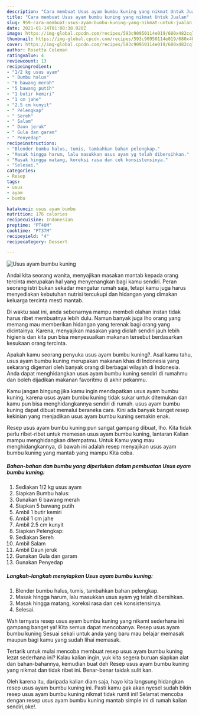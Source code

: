 ```yaml
---
description: "Cara membuat Usus ayam bumbu kuning yang nikmat Untuk Jualan"
title: "Cara membuat Usus ayam bumbu kuning yang nikmat Untuk Jualan"
slug: 959-cara-membuat-usus-ayam-bumbu-kuning-yang-nikmat-untuk-jualan
date: 2021-01-14T01:08:38.020Z
image: https://img-global.cpcdn.com/recipes/593c90950114e019/680x482cq70/usus-ayam-bumbu-kuning-foto-resep-utama.jpg
thumbnail: https://img-global.cpcdn.com/recipes/593c90950114e019/680x482cq70/usus-ayam-bumbu-kuning-foto-resep-utama.jpg
cover: https://img-global.cpcdn.com/recipes/593c90950114e019/680x482cq70/usus-ayam-bumbu-kuning-foto-resep-utama.jpg
author: Rosetta Coleman
ratingvalue: 4
reviewcount: 13
recipeingredient:
- "1/2 kg usus ayam"
- " Bumbu halus"
- "6 bawang merah"
- "5 bawang putih"
- "1 butir kemiri"
- "1 cm jahe"
- "2.5 cm kunyit"
- " Pelengkap"
- " Sereh"
- " Salam"
- " Daun jeruk"
- " Gula dan garam"
- " Penyedap"
recipeinstructions:
- "Blender bumbu halus, tumis, tambahkan bahan pelengkap."
- "Masak hingga harum, lalu masukkan usus ayam yg telah dibersihkan."
- "Masak hingga matang, koreksi rasa dan cek konsistensinya."
- "Selesai."
categories:
- Resep
tags:
- usus
- ayam
- bumbu

katakunci: usus ayam bumbu 
nutrition: 176 calories
recipecuisine: Indonesian
preptime: "PT40M"
cooktime: "PT37M"
recipeyield: "4"
recipecategory: Dessert

---
```



![Usus ayam bumbu kuning](https://img-global.cpcdn.com/recipes/593c90950114e019/680x482cq70/usus-ayam-bumbu-kuning-foto-resep-utama.jpg)

Andai kita seorang wanita, menyajikan masakan mantab kepada orang tercinta merupakan hal yang menyenangkan bagi kamu sendiri. Peran seorang istri bukan sekadar mengatur rumah saja, tetapi kamu juga harus menyediakan kebutuhan nutrisi tercukupi dan hidangan yang dimakan keluarga tercinta mesti mantab.

Di waktu  saat ini, anda sebenarnya mampu membeli olahan instan tidak harus ribet membuatnya lebih dulu. Namun banyak juga lho orang yang memang mau memberikan hidangan yang terenak bagi orang yang dicintainya. Karena, menyajikan masakan yang diolah sendiri jauh lebih higienis dan kita pun bisa menyesuaikan makanan tersebut berdasarkan kesukaan orang tercinta. 



Apakah kamu seorang penyuka usus ayam bumbu kuning?. Asal kamu tahu, usus ayam bumbu kuning merupakan makanan khas di Indonesia yang sekarang digemari oleh banyak orang di berbagai wilayah di Indonesia. Anda dapat menghidangkan usus ayam bumbu kuning sendiri di rumahmu dan boleh dijadikan makanan favoritmu di akhir pekanmu.

Kamu jangan bingung jika kamu ingin mendapatkan usus ayam bumbu kuning, karena usus ayam bumbu kuning tidak sukar untuk ditemukan dan kamu pun bisa menghidangkannya sendiri di rumah. usus ayam bumbu kuning dapat dibuat memalui beraneka cara. Kini ada banyak banget resep kekinian yang menjadikan usus ayam bumbu kuning semakin enak.

Resep usus ayam bumbu kuning pun sangat gampang dibuat, lho. Kita tidak perlu ribet-ribet untuk memesan usus ayam bumbu kuning, lantaran Kalian mampu menghidangkan ditempatmu. Untuk Kamu yang mau menghidangkannya, di bawah ini adalah resep menyajikan usus ayam bumbu kuning yang mantab yang mampu Kita coba.

<!--inarticleads1-->

##### Bahan-bahan dan bumbu yang diperlukan dalam pembuatan Usus ayam bumbu kuning:

1. Sediakan 1/2 kg usus ayam
1. Siapkan  Bumbu halus:
1. Gunakan 6 bawang merah
1. Siapkan 5 bawang putih
1. Ambil 1 butir kemiri
1. Ambil 1 cm jahe
1. Ambil 2.5 cm kunyit
1. Siapkan  Pelengkap:
1. Sediakan  Sereh
1. Ambil  Salam
1. Ambil  Daun jeruk
1. Gunakan  Gula dan garam
1. Gunakan  Penyedap




<!--inarticleads2-->

##### Langkah-langkah menyiapkan Usus ayam bumbu kuning:

1. Blender bumbu halus, tumis, tambahkan bahan pelengkap.
1. Masak hingga harum, lalu masukkan usus ayam yg telah dibersihkan.
1. Masak hingga matang, koreksi rasa dan cek konsistensinya.
1. Selesai.




Wah ternyata resep usus ayam bumbu kuning yang nikamt sederhana ini gampang banget ya! Kita semua dapat mencobanya. Resep usus ayam bumbu kuning Sesuai sekali untuk anda yang baru mau belajar memasak maupun bagi kamu yang sudah lihai memasak.

Tertarik untuk mulai mencoba membuat resep usus ayam bumbu kuning lezat sederhana ini? Kalau kalian ingin, yuk kita segera buruan siapkan alat dan bahan-bahannya, kemudian buat deh Resep usus ayam bumbu kuning yang nikmat dan tidak ribet ini. Benar-benar taidak sulit kan. 

Oleh karena itu, daripada kalian diam saja, hayo kita langsung hidangkan resep usus ayam bumbu kuning ini. Pasti kamu gak akan nyesel sudah bikin resep usus ayam bumbu kuning nikmat tidak rumit ini! Selamat mencoba dengan resep usus ayam bumbu kuning mantab simple ini di rumah kalian sendiri,oke!.


